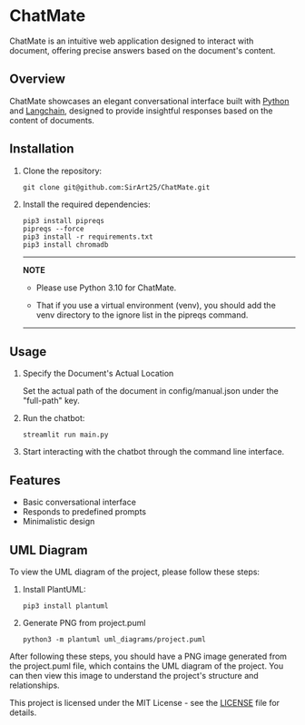 # ChatMate

ChatMate is an intuitive web application designed to interact with document, offering precise answers based on the document's content.

## Overview

ChatMate showcases an elegant conversational interface built with [Python](https://www.python.org/) and [Langchain](https://www.langchain.com/), designed to provide insightful responses based on the content of documents.

## Installation

1. Clone the repository:

    ```
    git clone git@github.com:SirArt25/ChatMate.git
    ```

2. Install the required dependencies:

    ```
    pip3 install pipreqs
    pipreqs --force
    pip3 install -r requirements.txt
    pip3 install chromadb
    ```
    ---
    **NOTE** 

    - Please use Python 3.10 for ChatMate.
    
    - That if you use a virtual environment (venv), you should add the venv directory to the ignore list in the pipreqs command.
    ---
## Usage

1. Specify the Document's Actual Location

    Set the actual path of the document in config/manual.json under the "full-path" key.

2. Run the chatbot:

    ```
    streamlit run main.py
    ```

2. Start interacting with the chatbot through the command line interface.

## Features

- Basic conversational interface
- Responds to predefined prompts
- Minimalistic design

## UML Diagram

To view the UML diagram of the project, please follow these steps:

1. Install PlantUML:

    ```
    pip3 install plantuml
    ```
   
2. Generate PNG from project.puml

    ```
    python3 -m plantuml uml_diagrams/project.puml
    ```
After following these steps, you should have a PNG image generated 
from the project.puml file, 
which contains the UML diagram of the project. 
You can then view this image to understand the project's
structure and relationships.

This project is licensed under the MIT License - see the [LICENSE](https://opensource.org/licenses/MIT) file for details.
